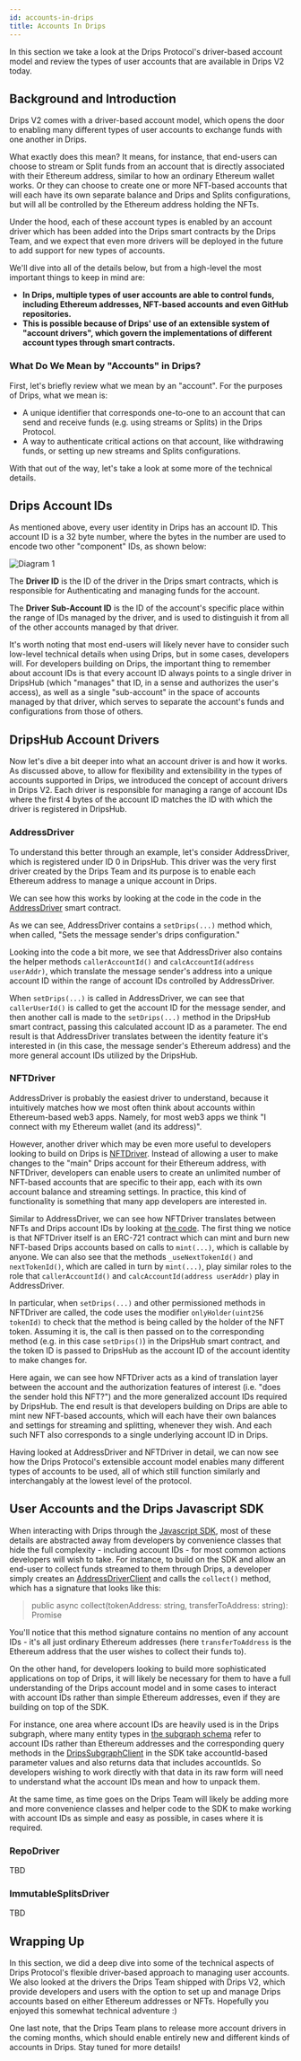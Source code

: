 ```yaml
---
id: accounts-in-drips
title: Accounts In Drips
---
```


In this section we take a look at the Drips Protocol's driver-based account model and review the types of user accounts that are available in Drips V2 today.

## Background and Introduction

Drips V2 comes with a driver-based account model, which opens the door to enabling many different types of user accounts to exchange funds with one another in Drips.

What exactly does this mean? It means, for instance, that end-users can choose to stream or Split funds from an account that is directly associated with their Ethereum address, similar to how an ordinary Ethereum wallet works. Or they can choose to create one or more NFT-based accounts that will each have its own separate balance and Drips and Splits configurations, but will all be controlled by the Ethereum address holding the NFTs.

Under the hood, each of these account types is enabled by an account driver which has been added into the Drips smart contracts by the Drips Team, and we expect that even more drivers will be deployed in the future to add support for new types of accounts.

We'll dive into all of the details below, but from a high-level the most important things to keep in mind are:

- **In Drips, multiple types of user accounts are able to control funds, including Ethereum addresses, NFT-based accounts and even GitHub repositories.**
- **This is possible because of Drips' use of an extensible system of "account drivers", which govern the implementations of different account types through smart contracts.**

### What Do We Mean by "Accounts" in Drips?

First, let's briefly review what we mean by an "account". For the purposes of Drips, what we mean is:

- A unique identifier that corresponds one-to-one to an account that can send and receive funds (e.g. using streams or Splits) in the Drips Protocol.
- A way to authenticate critical actions on that account, like withdrawing funds, or setting up new streams and Splits configurations.

With that out of the way, let's take a look at some more of the technical details.

## Drips Account IDs

As mentioned above, every user identity in Drips has an account ID. This account ID is a 32 byte number, where the bytes in the number are used to encode two other "component" IDs, as shown below:

![Diagram 1][u1]

The **Driver ID** is the ID of the driver in the Drips smart contracts, which is responsible for Authenticating and managing funds for the account.

The **Driver Sub-Account ID** is the ID of the account's specific place within the range of IDs managed by the driver, and is used to distinguish it from all of the other accounts managed by that driver.

It's worth noting that most end-users will likely never have to consider such low-level technical details when using Drips, but in some cases, developers will. For developers building on Drips, the important thing to remember about account IDs is that every account ID always points to a single driver in DripsHub (which "manages" that ID, in a sense and authorizes the user's access), as well as a single "sub-account" in the space of accounts managed by that driver, which serves to separate the account's funds and configurations from those of others.

## DripsHub Account Drivers

Now let's dive a bit deeper into what an account driver is and how it works. As discussed above, to allow for flexibility and extensibility in the types of accounts supported in Drips, we introduced the concept of account drivers in Drips V2. Each driver is responsible for managing a range of account IDs where the first 4 bytes of the account ID matches the ID with which the driver is registered in DripsHub.

### AddressDriver

To understand this better through an example, let's consider AddressDriver, which is registered under ID 0 in DripsHub. This driver was the very first driver created by the Drips Team and its purpose is to enable each Ethereum address to manage a unique account in Drips.

We can see how this works by looking at the code in the code in the <a href="https://github.com/radicle-dev/drips-contracts/blob/master/src/AddressDriver.sol" target="_blank">AddressDriver</a> smart contract.

As we can see, AddressDriver contains a `setDrips(...)` method which, when called, "Sets the message sender's drips configuration." 

Looking into the code a bit more, we see that AddressDriver also contains the helper methods `callerAccountId()` and `calcAccountId(address userAddr)`, which translate the message sender's address into a unique account ID within the range of account IDs controlled by AddressDriver.

When `setDrips(...)` is called in AddressDriver, we can see that `callerUserId()` is called to get the account ID for the message sender, and then another call is made to the `setDrips(...)` method in the DripsHub smart contract, passing this calculated account ID as a parameter. The end result is that AddressDriver
translates between the identity feature it's interested in (in this case, the message sender's Ethereum address) and the more general account IDs utilized by
the DripsHub.

### NFTDriver

AddressDriver is probably the easiest driver to understand, because it intuitively matches how we most often think about accounts within Ethereum-based web3 apps. Namely, for most web3 apps we think "I connect with my Ethereum wallet (and its address)". 

However, another driver which may be even more useful to developers looking to build on Drips is <a href="https://github.com/radicle-dev/drips-contracts/blob/master/src/NFTDriver.sol" target="_blank">NFTDriver</a>. Instead of allowing a user to make changes to the "main" Drips account for
their Ethereum address, with NFTDriver, developers can enable users to create an unlimited number of NFT-based accounts that are specific to their app, each with its own account balance and streaming settings. In practice, this kind of functionality is something that many app developers are interested in.

Similar to AddressDriver, we can see how NFTDriver translates between NFTs and Drips account IDs by looking at <a href="https://github.com/radicle-dev/drips-contracts/blob/master/src/NFTDriver.sol" target="_blank">the code</a>. The first thing we notice is that
NFTDriver itself is an ERC-721 contract which can mint and burn new NFT-based Drips accounts based on calls to `mint(...)`, which is callable by anyone.
We can also see that the methods `_useNextTokenId()` and `nextTokenId()`, which are called in turn by `mint(...)`, play similar roles to the role that `callerAccountId()` and `calcAccountId(address userAddr)` play in AddressDriver.

In particular, when `setDrips(...)` and other permissioned methods in NFTDriver are called, the code uses the modifier `onlyHolder(uint256 tokenId)` to check that the
method is being called by the holder of the NFT token. Assuming it is, the call is then passed on to the corresponding method (e.g. in this case `setDrips()`) in the DripsHub smart contract, and the token ID is passed to DripsHub as the account ID of the account identity to make changes for.

Here again, we can see how NFTDriver acts as a kind of translation layer between the account and the authorization features of interest (i.e. "does the sender hold this NFT?") and the more generalized account IDs required by DripsHub. The end result is that developers building on Drips are able to mint new
NFT-based accounts, which will each have their own balances and settings for streaming and splitting, whenever they wish. And each such NFT also corresponds to a single underlying account ID in Drips.

Having looked at AddressDriver and NFTDriver in detail, we can now see how the Drips Protocol's extensible account model enables many different types of accounts to be used, all of which still function similarly and interchangably at the lowest level of the protocol.

## User Accounts and the Drips Javascript SDK

When interacting with Drips through the <a href="/docs/js-sdk/drips-sdk" target="_blank">Javascript SDK</a>, most of these details are abstracted away from developers by convenience classes that hide the full complexity - including account IDs - for most common actions developers will wish to take. For instance, to build on the SDK and allow an end-user to collect funds streamed to them through Drips, a developer simply creates an [AddressDriverClient][ad] and calls the `collect()` method, which has a signature that looks like this:

> public async collect(tokenAddress: string, transferToAddress: string): Promise<ContractTransaction>

You'll notice that this method signature contains no mention of any account IDs - it's all just ordinary Ethereum addresses (here `transferToAddress` is the Ethereum address that the user wishes to collect their funds to).

On the other hand, for developers looking to build more sophisticated applications on top of Drips, it will likely be necessary for them to have a full understanding
of the Drips account model and in some cases to interact with account IDs rather than simple Ethereum addresses, even if they are building on top of the SDK. 

For instance,
one area where account IDs are heavily used is in the Drips subgraph, where many entity types in <a href="https://github.com/radicle-dev/drips-subgraph/blob/v2/schema.graphql" target="_blank">the subgraph schema</a> refer to account IDs rather than Ethereum addresses and the
corresponding query methods in the [DripsSubgraphClient][ds] in the SDK take accountId-based parameter values and also returns data that includes accountIds. So
developers wishing to work directly with that data in its raw form will need to understand what the account IDs mean and how to unpack them.

At the same time, as time goes on the Drips Team will likely be adding more and more convenience classes and helper code to the SDK to make working with
account IDs as simple and easy as possible, in cases where it is required.

### RepoDriver

TBD

### ImmutableSplitsDriver

TBD

## Wrapping Up

In this section, we did a deep dive into some of the technical aspects of Drips Protocol's flexible driver-based approach to managing user accounts. We also looked at the
drivers the Drips Team shipped with Drips V2, which provide developers and users with the option to set up and manage Drips accounts based on either Ethereum addresses or NFTs. Hopefully you enjoyed this somewhat technical adventure :)

One last note, that the Drips Team plans to release more account drivers in the coming months, which should enable entirely new and different kinds of accounts in Drips. Stay tuned for more details!


[ad]: https://github.com/radicle-dev/drips-js-sdk/blob/v2/src/AddressDriver/AddressDriverClient.ts
[ds]: https://github.com/radicle-dev/drips-js-sdk/blob/v2/src/DripsSubgraph/DripsSubgraphClient.ts
[u1]: /img/drips_user_identity-1.png

